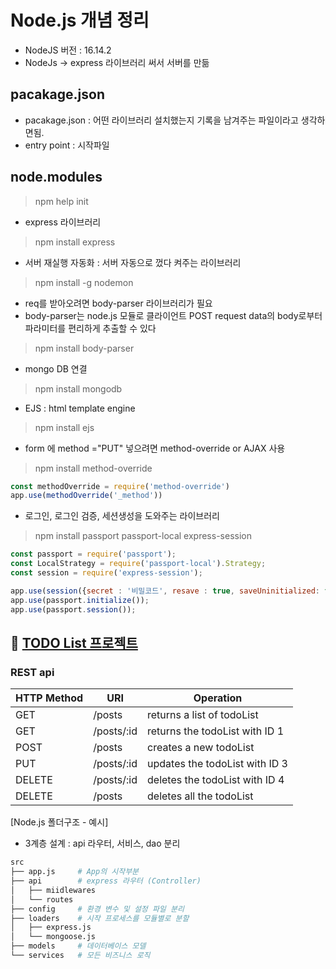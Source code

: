# Node.js 개념 정리 
- NodeJS 버전 : 16.14.2
- NodeJs -> express 라이브러리 써서 서버를 만듦

## pacakage.json
- pacakage.json : 어떤 라이브러리 설치했는지 기록을 남겨주는 파일이라고 생각하면됨.
- entry point : 시작파일 

## node.modules
> npm help init <br>
- express 라이브러리 
> npm install express

- 서버 재실행 자동화 : 서버 자동으로 껐다 켜주는 라이브러리 
> npm install -g nodemon

- req를 받아오려면 body-parser 라이브러리가 필요
- body-parser는 node.js 모듈로 클라이언트 POST request data의 body로부터 파라미터를 편리하게 추출할 수 있다
> npm install body-parser

- mongo DB 연결 
> npm install mongodb

- EJS : html template engine
> npm install ejs

-  form 에 method ="PUT" 넣으려면 method-override or AJAX 사용 
> npm install method-override
```javascript
const methodOverride = require('method-override')
app.use(methodOverride('_method'))
```

- 로그인, 로그인 검증, 세션생성을 도와주는 라이브러리
> npm install passport passport-local express-session
```javascript
const passport = require('passport');
const LocalStrategy = require('passport-local').Strategy;
const session = require('express-session');

app.use(session({secret : '비밀코드', resave : true, saveUninitialized: false}));
app.use(passport.initialize());
app.use(passport.session()); 
```

## 📑 <a href="https://github.com/jaero0725/NodeJsStudy/tree/main/TODOAPP">TODO List 프로젝트 </a> 
### REST api
| HTTP Method | URI | Operation |
| --- | --- | --- |
| GET | /posts | returns a list of todoList |
| GET | /posts/:id | returns the todoList with ID 1 |
| POST | /posts | creates a new todoList |
| PUT | /posts/:id | updates the todoList with ID 3 |
| DELETE | /posts/:id | deletes the todoList with ID 4 |
| DELETE | /posts | deletes all the todoList |

[Node.js 폴더구조 - 예시]
- 3계층 설계 : api 라우터, 서비스, dao 분리
```bash
src
├── app.js     # App의 시작부분
├── api        # express 라우터 (Controller)
│   ├── miidlewares 
│   └── routes
├── config     # 환경 변수 및 설정 파일 분리
├── loaders    # 시작 프로세스를 모듈별로 분할
│   ├── express.js
│   └── mongoose.js
├── models     # 데이터베이스 모델
└── services   # 모든 비즈니스 로직
``` 
